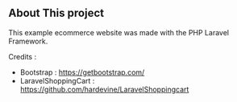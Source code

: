 ## About This project

This example ecommerce website was made with the PHP Laravel Framework.

Credits : 
- Bootstrap : https://getbootstrap.com/
- LaravelShoppingCart : https://github.com/hardevine/LaravelShoppingcart
